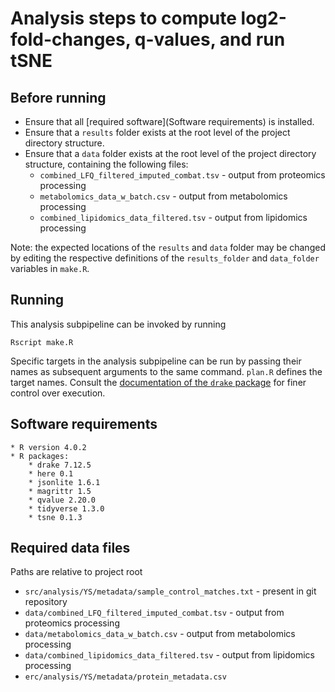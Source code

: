 # Analysis steps to compute log2-fold-changes, q-values, and run tSNE

## Before running

* Ensure that all [required software](Software requirements) is installed.
* Ensure that a `results` folder exists at the root level of the project directory structure.
* Ensure that a `data` folder exists at the root level of the project directory structure, containing the following files:
    * `combined_LFQ_filtered_imputed_combat.tsv` - output from proteomics processing
    * `metabolomics_data_w_batch.csv` - output from metabolomics processing
    * `combined_lipidomics_data_filtered.tsv` - output from lipidomics processing

Note: the expected locations of the `results` and `data` folder may be changed by editing the respective definitions of the `results_folder` and `data_folder` variables in `make.R`.

## Running

This analysis subpipeline can be invoked by running

```
Rscript make.R
```

Specific targets in the analysis subpipeline can be run by passing their names as subsequent arguments to the same command. `plan.R` defines the target names. Consult the [documentation of the `drake` package](https://books.ropensci.org/drake/) for finer control over execution.

## Software requirements

    * R version 4.0.2
    * R packages:
        * drake 7.12.5
        * here 0.1
        * jsonlite 1.6.1
        * magrittr 1.5
        * qvalue 2.20.0
        * tidyverse 1.3.0
        * tsne 0.1.3

## Required data files
Paths are relative to project root

* `src/analysis/YS/metadata/sample_control_matches.txt` - present in git repository
* `data/combined_LFQ_filtered_imputed_combat.tsv` - output from proteomics processing
* `data/metabolomics_data_w_batch.csv` - output from metabolomics processing
* `data/combined_lipidomics_data_filtered.tsv` - output from lipidomics processing
* `erc/analysis/YS/metadata/protein_metadata.csv`

